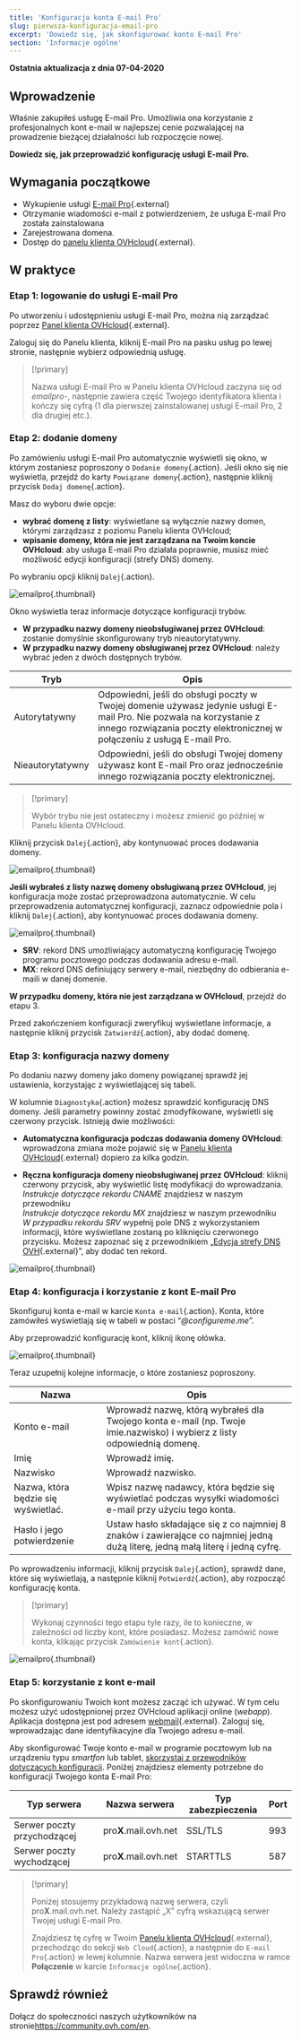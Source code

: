 ```yaml
---
title: 'Konfiguracja konta E-mail Pro'
slug: pierwsza-konfiguracja-email-pro
excerpt: 'Dowiedz się, jak skonfigurować konto E-mail Pro'
section: 'Informacje ogólne'
---
```


**Ostatnia aktualizacja z dnia 07-04-2020**

## Wprowadzenie

Właśnie zakupiłeś usługę E-mail Pro. Umożliwia ona korzystanie z profesjonalnych kont e-mail w najlepszej cenie pozwalającej na prowadzenie bieżącej działalności lub rozpoczęcie nowej.

**Dowiedz się, jak przeprowadzić konfigurację usługi E-mail Pro.**

## Wymagania początkowe

- Wykupienie usługi [E-mail Pro]({ovh_www}/emails/email-pro/){.external}
- Otrzymanie wiadomości e-mail z potwierdzeniem, że usługa E-mail Pro została zainstalowana
- Zarejestrowana domena.
- Dostęp do [panelu klienta OVHcloud](https://www.ovh.com/auth/?action=gotomanager){.external}.

## W praktyce

### Etap 1: logowanie do usługi E-mail Pro

Po utworzeniu i udostępnieniu usługi E-mail Pro, można nią zarządzać poprzez [Panel klienta OVHcloud](https://www.ovh.com/auth/?action=gotomanager){.external}.

Zaloguj się do Panelu klienta, kliknij E-mail Pro na pasku usług po lewej stronie, następnie wybierz odpowiednią usługę.

> [!primary]
>
> Nazwa usługi E-mail Pro w Panelu klienta OVHcloud zaczyna się od *emailpro-*, następnie zawiera część Twojego identyfikatora klienta i kończy się cyfrą (1 dla pierwszej zainstalowanej usługi E-mail Pro, 2 dla drugiej etc.).
>

### Etap 2: dodanie domeny

Po zamówieniu usługi E-mail Pro automatycznie wyświetli się okno, w którym zostaniesz poproszony o `Dodanie domeny`{.action}. Jeśli okno się nie wyświetla, przejdź do karty `Powiązane domeny`{.action}, następnie kliknij przycisk `Dodaj domenę`{.action}.

Masz do wyboru dwie opcje:

- **wybrać domenę z listy**: wyświetlane są wyłącznie nazwy domen, którymi zarządzasz z poziomu Panelu klienta OVHcloud;
- **wpisanie domeny, która nie jest zarządzana na Twoim koncie OVHcloud**: aby usługa E-mail Pro działała poprawnie, musisz mieć możliwość edycji konfiguracji (strefy DNS) domeny.

Po wybraniu opcji kliknij `Dalej`{.action}.

![emailpro](images/first_config_email_pro_add_domain.png){.thumbnail}

Okno wyświetla teraz informacje dotyczące konfiguracji trybów.

- **W przypadku nazwy domeny nieobsługiwanej przez OVHcloud**: zostanie domyślnie skonfigurowany tryb nieautorytatywny.
- **W przypadku nazwy domeny obsługiwanej przez OVHcloud**: należy wybrać jeden z dwóch dostępnych trybów.

|Tryb|Opis|
|---|---|
|Autorytatywny|Odpowiedni, jeśli do obsługi poczty w Twojej domenie używasz jedynie usługi E-mail Pro. Nie pozwala na korzystanie z innego rozwiązania poczty elektronicznej w połączeniu z usługą E-mail Pro.|
|Nieautorytatywny|Odpowiedni, jeśli do obsługi Twojej domeny używasz kont E-mail Pro oraz jednocześnie innego rozwiązania poczty elektronicznej.| 

> [!primary]
>
> Wybór trybu nie jest ostateczny i możesz zmienić go później w Panelu klienta OVHcloud.
>

Kliknij przycisk `Dalej`{.action}, aby kontynuować proces dodawania domeny.

![emailpro](images/first_config_email_pro_add_domain_step2.png){.thumbnail}

**Jeśli wybrałeś z listy nazwę domeny obsługiwaną przez OVHcloud**, jej konfiguracja może zostać przeprowadzona automatycznie. W celu przeprowadzenia automatycznej konfiguracji, zaznacz odpowiednie pola i kliknij `Dalej`{.action}, aby kontynuować proces dodawania domeny.

![emailpro](images/first_config_email_pro_add_domain_step3.png){.thumbnail}

- **SRV**: rekord DNS umożliwiający automatyczną konfigurację Twojego programu pocztowego podczas dodawania adresu e-mail.
- **MX**: rekord DNS definiujący serwery e-mail, niezbędny do odbierania e-maili w danej domenie.

**W przypadku domeny, która nie jest zarządzana w OVHcloud**, przejdź do etapu 3.

Przed zakończeniem konfiguracji zweryfikuj wyświetlane informacje, a następnie kliknij przycisk `Zatwierdź`{.action}, aby dodać domenę.

### Etap 3: konfiguracja nazwy domeny

Po dodaniu nazwy domeny jako domeny powiązanej sprawdź jej ustawienia, korzystając z wyświetlającej się tabeli.

W kolumnie `Diagnostyka`{.action} możesz sprawdzić konfigurację DNS domeny. Jeśli parametry powinny zostać zmodyfikowane, wyświetli się czerwony przycisk. Istnieją dwie możliwości:

- **Automatyczna konfiguracja podczas dodawania domeny OVHcloud**: wprowadzona zmiana może pojawić się w [Panelu klienta OVHcloud](https://www.ovh.com/auth/?action=gotomanager){.external} dopiero za kilka godzin.

- **Ręczna konfiguracja domeny nieobsługiwanej przez OVHcloud**: kliknij czerwony przycisk, aby wyświetlić listę modyfikacji do wprowadzania. <br>*Instrukcje dotyczące rekordu CNAME* znajdziesz w naszym przewodniku <br>*Instrukcje dotyczące rekordu MX* znajdziesz w naszym przewodniku <br>*W przypadku rekordu SRV* wypełnij pole DNS z wykorzystaniem informacji, które wyświetlane zostaną po kliknięciu czerwonego przycisku. Możesz zapoznać się z przewodnikiem „[Edycja strefy DNS OVH](https://docs.ovh.com/pl/domains/hosting_www_jak_edytowac_strefe_dns/){.external}”, aby dodać ten rekord.

![emailpro](images/first_config_email_pro_configure_domain_update.png){.thumbnail}

### Etap 4: konfiguracja i korzystanie z kont E-mail Pro

Skonfiguruj konta e-mail w karcie `Konta e-mail`{.action}. Konta, które zamówiłeś wyświetlają się w tabeli w postaci “*@configureme.me*”.

Aby przeprowadzić konfigurację kont, kliknij ikonę ołówka.

![emailpro](images/first_config_email_pro_configure_email_accounts.png){.thumbnail}

Teraz uzupełnij kolejne informacje, o które zostaniesz poproszony.

|Nazwa|Opis|
|---|---|
|Konto e-mail|Wprowadź nazwę, którą wybrałeś dla Twojego konta e-mail (np. Twoje imie.nazwisko) i wybierz z listy odpowiednią domenę.|
|Imię|Wprowadź imię.|
|Nazwisko|Wprowadź nazwisko.|
|Nazwa, która będzie się wyświetlać.|Wpisz nazwę nadawcy, która będzie się wyświetlać podczas wysyłki wiadomości e-mail przy użyciu tego konta.|
|Hasło i jego potwierdzenie|Ustaw hasło składające się z co najmniej 8 znaków i zawierające co najmniej jedną dużą literę, jedną małą literę i jedną cyfrę.| 

Po wprowadzeniu informacji, kliknij przycisk `Dalej`{.action}, sprawdź dane, które się wyświetlają, a następnie kliknij `Potwierdź`{.action}, aby rozpocząć konfigurację konta.

> [!primary]
>
> Wykonaj czynności tego etapu tyle razy, ile to konieczne, w zależności od liczby kont, które posiadasz. Możesz zamówić nowe konta, klikając przycisk `Zamówienie kont`{.action}.
>

![emailpro](images/first_config_email_pro_configure_email_accounts_step2.png){.thumbnail}

### Etap 5: korzystanie z kont e-mail

Po skonfigurowaniu Twoich kont możesz zacząć ich używać. W tym celu możesz użyć udostępnionej przez OVHcloud aplikacji online (*webapp*). Aplikacja dostępna jest pod adresem [webmail](https://www.ovh.pl/mail/){.external}. Zaloguj się, wprowadzając dane identyfikacyjne dla Twojego adresu e-mail.

Aby skonfigurować Twoje konto e-mail w programie pocztowym lub na urządzeniu typu _smartfon_ lub tablet, [skorzystaj z przewodników dotyczących konfiguracji](../). Poniżej znajdziesz elementy potrzebne do konfiguracji Twojego konta E-mail Pro:

|Typ serwera|Nazwa serwera|Typ zabezpieczenia|Port|
|---|---|---|---|
|Serwer poczty przychodzącej|pro**X**.mail.ovh.net|SSL/TLS|993|
|Serwer poczty wychodzącej|pro**X**.mail.ovh.net|STARTTLS|587|

> [!primary]
>
> Poniżej stosujemy przykładową nazwę serwera, czyli pro**X**.mail.ovh.net. Należy zastąpić „X” cyfrą wskazującą serwer Twojej usługi E-mail Pro.
> 
> Znajdziesz tę cyfrę w Twoim [Panelu klienta OVHcloud](https://www.ovh.com/auth/?action=gotomanager){.external}, przechodząc do sekcji `Web Cloud`{.action}, a następnie do `E-mail Pro`{.action}
>  w lewej kolumnie. Nazwa serwera jest widoczna w ramce **Połączenie** w karcie `Informacje ogólne`{.action}.
> 

## Sprawdź również

Dołącz do społeczności naszych użytkowników na stronie<https://community.ovh.com/en>.